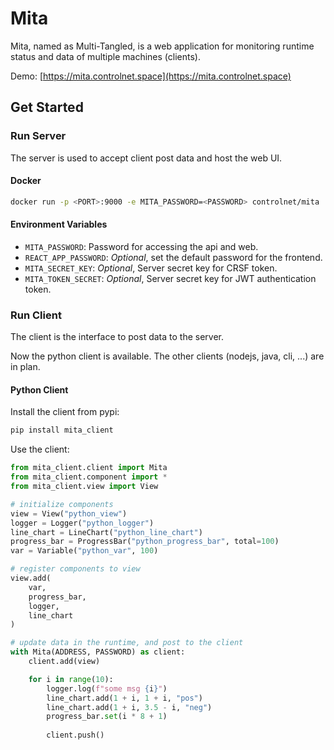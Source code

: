# Mita

Mita, named as Multi-Tangled, is a web application for monitoring runtime status and data of multiple machines 
(clients).

Demo: [https://mita.controlnet.space](https://mita.controlnet.space)

## Get Started

### Run Server

The server is used to accept client post data and host the web UI.

#### Docker
```bash
docker run -p <PORT>:9000 -e MITA_PASSWORD=<PASSWORD> controlnet/mita
```

#### Environment Variables

- `MITA_PASSWORD`: Password for accessing the api and web.
- `REACT_APP_PASSWORD`: _Optional_, set the default password for the frontend.
- `MITA_SECRET_KEY`: _Optional_, Server secret key for CRSF token.
- `MITA_TOKEN_SECRET`: _Optional_, Server secret key for JWT authentication token.

### Run Client

The client is the interface to post data to the server.

Now the python client is available. The other clients (nodejs, java, cli, ...) are in plan.

#### Python Client

Install the client from pypi:
```bash
pip install mita_client
```

Use the client:
```python
from mita_client.client import Mita
from mita_client.component import *
from mita_client.view import View

# initialize components
view = View("python_view")
logger = Logger("python_logger")
line_chart = LineChart("python_line_chart")
progress_bar = ProgressBar("python_progress_bar", total=100)
var = Variable("python_var", 100)

# register components to view
view.add(
    var,
    progress_bar,
    logger,
    line_chart
)

# update data in the runtime, and post to the client
with Mita(ADDRESS, PASSWORD) as client:
    client.add(view)

    for i in range(10):
        logger.log(f"some msg {i}")
        line_chart.add(1 + i, 1 + i, "pos")
        line_chart.add(1 + i, 3.5 - i, "neg")
        progress_bar.set(i * 8 + 1)
        
        client.push()
```
